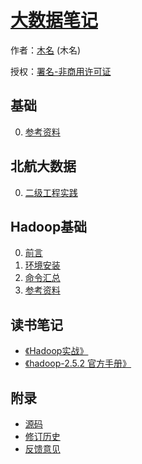 # [大数据笔记]()

作者：[木名](https://github.com/mumingv) (木名)

授权：<a rel="license" href="http://creativecommons.org/licenses/by-nc/4.0/">署名-非商用许可证</a>

## 基础
0. [参考资料](#docs/reference_total)


## 北航大数据
0. [二级工程实践](#docs/buaa_level2_practice)


## Hadoop基础
0. [前言](#README)
0. [环境安装](#docs/install)
0. [命令汇总](#docs/hadoop_cmd)
0. [参考资料](#docs/reference)


## 读书笔记
- [《Hadoop实战》](#docs/book_hia)
- [《hadoop-2.5.2 官方手册》](#docs/book_documentation_r2_5_2)


## 附录 
- [源码](https://github.com/mumingv/bigdatanote)
- [修订历史](https://github.com/mumingv/bigdatanote/commits/master)
- [反馈意见](https://github.com/mumingv/bigdatanote/issues)

